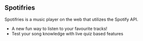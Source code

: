 
## Spotifries

Spotifries is a music player on the web that utilizes the Spotify API.

- A new fun way to listen to your favourite tracks!
- Test your song knowledge with live quiz based features


